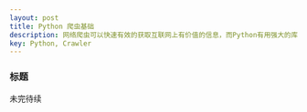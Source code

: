 ```yaml
---
layout: post
title: Python 爬虫基础
description: 网络爬虫可以快速有效的获取互联网上有价值的信息，而Python有用强大的库文件支持，因此十分便于爬虫的构建。我简单整理下自己利用Python构建爬虫过程中遇到的问题，以及使用的技巧。
key: Python, Crawler
---
```


### 标题
未完待续